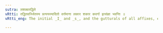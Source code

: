 ```yaml
---
sutra: लशक्वतद्धिते
vRtti: तद्धितवर्ज्जितस्य प्रत्ययस्यादितो वर्त्तमाना लकार शकार कवर्गा इत्संज्ञा भवन्ति ॥
vRtti_eng: The initial _I_ and _s_, and the gutturals of all affixes, except _taddhita_, are indicatory.

---
```

